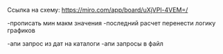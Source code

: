 Ссылка на схему:
https://miro.com/app/board/uXjVPl-4VEM=/

-прописать мин макм значения
-последний расчет перенести логику графиков

-апи запрос из дат на каталоги
-апи запросы в файл
